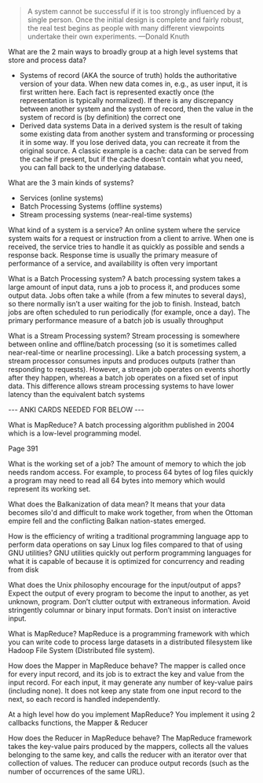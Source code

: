 >A system cannot be successful if it is too strongly influenced by a single person. Once the initial design is complete and fairly robust, the real test begins as people with many different viewpoints undertake their own experiments.
>—Donald Knuth

What are the 2 main ways to broadly group at a high level systems that store and process data?
- Systems of record
	(AKA the source of truth)
	holds the authoritative version of your data. When new data comes in, e.g., as user input, it is first written here.  Each fact is represented exactly once (the representation is typically normalized).   If there is any discrepancy between another system and the system of record,   then the value in the system of record is (by definition) the correct one
- Derived data systems
	Data in a derived system is the result of taking some existing data from another system and transforming or processing it in some way. If you lose derived data, you can recreate it from the original source. A classic example is a cache: data can be served from the cache if present, but if the cache doesn’t contain what you need, you can fall back to the underlying database.

What are the 3 main kinds of systems?
- Services (online systems)
- Batch Processing Systems (offline systems)
- Stream processing systems (near-real-time systems)

What kind of a system is a service?
An online system where the service system waits for a request or instruction from a client to arrive. When one is received, the service tries to handle it as quickly as possible and sends a response back. Response time is usually the primary measure of performance of a service, and availability is often very important

What is a Batch Processing system?
A batch processing system takes a large amount of input data, runs a job to process it, and produces some output data. Jobs often take a while (from a few minutes to several days), so there normally isn’t a user waiting for the job to finish. Instead, batch jobs are often scheduled to run periodically (for example, once a day). The primary performance measure of a batch job is usually throughput

What is a Stream Processing system?
Stream processing is somewhere between online and offline/batch processing (so it is sometimes called near-real-time or nearline processing). Like a batch processing system, a stream processor consumes inputs and produces outputs (rather than responding to requests). However, a stream job operates on events shortly after they happen, whereas a batch job operates on a fixed set of input data. This difference allows stream processing systems to have lower latency than the equivalent batch systems

--- ANKI CARDS NEEDED FOR BELOW ---

What is MapReduce?
A batch processing algorithm published in 2004 which is a low-level programming model.

Page 391

What is the working set of a job?
The amount of memory to which the job needs random access. For example, to process 64 bytes of log files quickly a program may need to read all 64 bytes into memory which would represent its working set.

What does the Balkanization of data mean?
It means that your data becomes silo'd and difficult to make work together, from when the Ottoman empire fell and the conflicting Balkan nation-states emerged.

How is the efficiency of writing a traditional programming language app to perform data operations on say Linux log files compared to that of using GNU utilities?
GNU utilities quickly out perform programming languages for what it is capable of because it is optimized for concurrency and reading from disk

What does the Unix philosophy encourage for the input/output of apps?
Expect the output of every program to become the input to another, as yet unknown, program. Don’t clutter output with extraneous information. Avoid stringently columnar or binary input formats. Don’t insist on interactive input.

What is MapReduce?
MapReduce is a programming framework with which you can write code to process large datasets in a distributed filesystem like Hadoop File System (Distributed file system).

How does the Mapper in MapReduce behave?
The mapper is called once for every input record, and its job is to extract the key
and value from the input record. For each input, it may generate any number of
key-value pairs (including none). It does not keep any state from one input
record to the next, so each record is handled independently.

At a high level how do you implement MapReduce?
You implement it using 2 callbacks functions, the Mapper & Reducer

How does the Reducer in MapReduce behave?
The MapReduce framework takes the key-value pairs produced by the mappers,
collects all the values belonging to the same key, and calls the reducer with an
iterator over that collection of values. The reducer can produce output records
(such as the number of occurrences of the same URL).